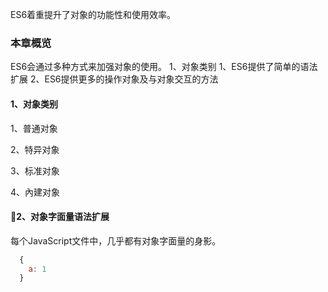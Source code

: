 ES6着重提升了对象的功能性和使用效率。

### 本章概览
ES6会通过多种方式来加强对象的使用。
1、对象类别
1、ES6提供了简单的语法扩展
2、ES6提供更多的操作对象及与对象交互的方法

#### 1、对象类别
1、普通对象

2、特异对象

3、标准对象

4、內建对象

#### 2、对象字面量语法扩展
每个JavaScript文件中，几乎都有对象字面量的身影。
```javascript
  {
    a: 1
  }
```

```

```

